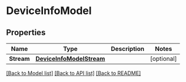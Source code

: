 # DeviceInfoModel

## Properties
Name | Type | Description | Notes
------------ | ------------- | ------------- | -------------
**Stream** | [**DeviceInfoModelStream**](DeviceInfo_model_stream.md) |  | [optional] 

[[Back to Model list]](../README.md#documentation-for-models) [[Back to API list]](../README.md#documentation-for-api-endpoints) [[Back to README]](../README.md)


